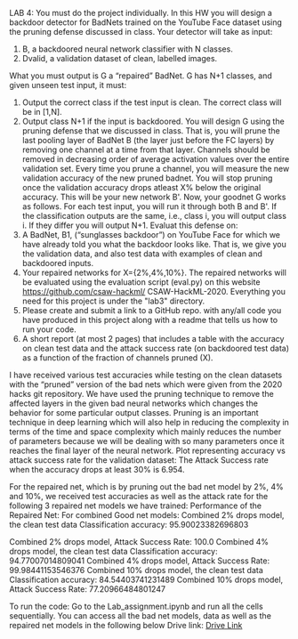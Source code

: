 LAB 4:
You must do the project individually. In this HW you will design a backdoor detector for
BadNets trained on the YouTube Face dataset using the pruning defense discussed in
class. Your detector will take as input:
1. B, a backdoored neural network classifier with N classes.
2. Dvalid, a validation dataset of clean, labelled images.

What you must output is G a “repaired” BadNet. G has N+1 classes, and given unseen test
input, it must:
1. Output the correct class if the test input is clean. The correct class will be in [1,N].
2. Output class N+1 if the input is backdoored.
You will design G using the pruning defense that we discussed in class. That is, you will prune
the last pooling layer of BadNet B (the layer just before the FC layers) by removing one
channel at a time from that layer. Channels should be removed in decreasing order of average
activation values over the entire validation set. Every time you prune a channel, you will
measure the new validation accuracy of the new pruned badnet. You will stop pruning once the
validation accuracy drops atleast X% below the original accuracy. This will be your new
network B'.
Now, your goodnet G works as follows. For each test input, you will run it through both B and
B'. If the classification outputs are the same, i.e., class i, you will output class i. If they differ you
will output N+1. Evaluat this defense on:
1. A BadNet, B1, (“sunglasses backdoor”) on YouTube Face for which we have already
told you what the backdoor looks like. That is, we give you the validation data, and
also test data with examples of clean and backdoored inputs.
1. Your repaired networks for X={2%,4%,10%}. The repaired networks will be evaluated
using the evaluation script (eval.py) on this website https://github.com/csaw-hackml/
CSAW-HackML-2020. Everything you need for this project is under the "lab3" directory.
2. Please create and submit a link to a GitHub repo. with any/all code you have produced in
this project along with a readme that tells us how to run your code.
3. A short report (at most 2 pages) that includes a table with the accuracy on clean test data
and the attack success rate (on backdoored test data) as a function of the fraction of
channels pruned (X).

I have received various test accuracies while testing on the clean datasets with the “pruned” version of the bad nets which were given from the 2020 hacks git repository. We have used the pruning technique to remove the affected layers in the given bad neural networks which changes the behavior for some particular output classes. Pruning is an important technique in deep learning which will also help in reducing the complexity in terms of the time and space complexity which mainly reduces the number of parameters because we will be dealing with so many parameters once it reaches the final layer of the neural network.
Plot representing accuracy vs attack success rate for the validation dataset:
The Attack Success rate when the accuracy drops at least 30% is 6.954.
 
For the repaired net, which is by pruning out the bad net model by 2%, 4% and 10%, we received test accuracies as well as the attack rate for the following 3 repaired net models we have trained:
Performance of the Repaired Net:
For combined Good net models:
Combined 2% drops model, the clean test data Classification accuracy: 95.90023382696803
  
Combined 2% drops model, Attack Success Rate: 100.0
Combined 4% drops model, the clean test data Classification accuracy: 94.77007014809041 Combined 4% drops model, Attack Success Rate: 99.98441153546376
Combined 10% drops model, the clean test data Classification accuracy: 84.54403741231489 Combined 10% drops model, Attack Success Rate: 77.20966484801247

To run the code: Go to the Lab_assignment.ipynb and run all the cells sequentially. You can access all the bad net models, data as well as the repaired net models in the following below Drive link:
[Drive Link](https://drive.google.com/drive/folders/1sxI0e2QlYM1QeYfvaavBnXdBoHmQJl2u?usp=sharing)
  
